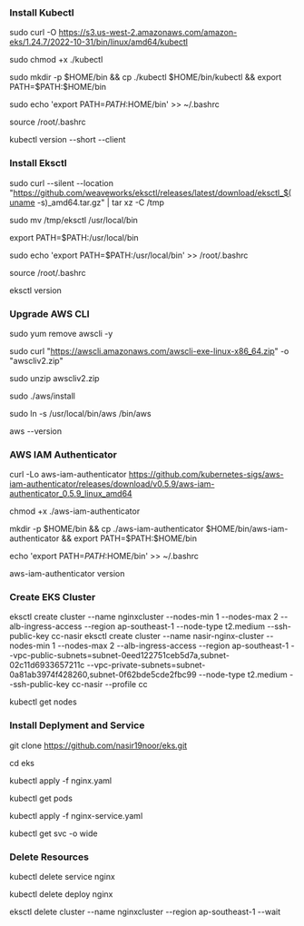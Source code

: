 ### Install Kubectl
sudo curl -O https://s3.us-west-2.amazonaws.com/amazon-eks/1.24.7/2022-10-31/bin/linux/amd64/kubectl

sudo chmod +x ./kubectl

sudo mkdir -p $HOME/bin && cp ./kubectl $HOME/bin/kubectl && export PATH=$PATH:$HOME/bin

sudo echo 'export PATH=$PATH:$HOME/bin' >> ~/.bashrc

source /root/.bashrc

kubectl version --short --client

### Install Eksctl
sudo curl --silent --location "https://github.com/weaveworks/eksctl/releases/latest/download/eksctl_$(uname -s)_amd64.tar.gz" | tar xz -C /tmp

sudo mv /tmp/eksctl /usr/local/bin

export PATH=$PATH:/usr/local/bin

sudo echo 'export PATH=$PATH:/usr/local/bin' >> /root/.bashrc

source /root/.bashrc

eksctl version

### Upgrade AWS CLI
sudo yum remove awscli -y

sudo curl "https://awscli.amazonaws.com/awscli-exe-linux-x86_64.zip" -o "awscliv2.zip"

sudo unzip awscliv2.zip

sudo ./aws/install

sudo ln -s /usr/local/bin/aws /bin/aws

aws --version

### AWS IAM Authenticator
curl -Lo aws-iam-authenticator https://github.com/kubernetes-sigs/aws-iam-authenticator/releases/download/v0.5.9/aws-iam-authenticator_0.5.9_linux_amd64

chmod +x ./aws-iam-authenticator

mkdir -p $HOME/bin && cp ./aws-iam-authenticator $HOME/bin/aws-iam-authenticator && export PATH=$PATH:$HOME/bin

echo 'export PATH=$PATH:$HOME/bin' >> ~/.bashrc

aws-iam-authenticator version

### Create EKS Cluster
eksctl create cluster --name nginxcluster --nodes-min 1 --nodes-max 2 --alb-ingress-access --region ap-southeast-1 --node-type t2.medium --ssh-public-key cc-nasir
eksctl create cluster --name nasir-nginx-cluster --nodes-min 1 --nodes-max 2 --alb-ingress-access --region ap-southeast-1 --vpc-public-subnets=subnet-0eed122751ceb5d7a,subnet-02c11d6933657211c --vpc-private-subnets=subnet-0a81ab3974f428260,subnet-0f62bde5cde2fbc99 --node-type t2.medium --ssh-public-key cc-nasir --profile cc

kubectl get nodes

### Install Deplyment and Service
git clone https://github.com/nasir19noor/eks.git

cd eks

kubectl apply -f nginx.yaml

kubectl get pods

kubectl apply -f nginx-service.yaml

kubectl get svc -o wide

### Delete Resources

kubectl delete service nginx

kubectl delete deploy nginx

eksctl delete cluster --name nginxcluster --region ap-southeast-1 --wait


